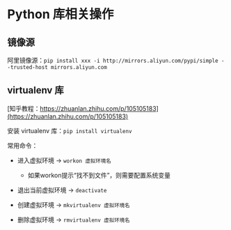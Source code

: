# Python 库相关操作

## 镜像源

阿里镜像源：`pip install xxx -i http://mirrors.aliyun.com/pypi/simple --trusted-host mirrors.aliyun.com`

## virtualenv 库

[知乎教程：https://zhuanlan.zhihu.com/p/105105183](https://zhuanlan.zhihu.com/p/105105183)

安装 virtualenv 库：`pip install virtualenv`

常用命令：

- 进入虚拟环境 -> `workon 虚拟环境名`
    - 如果workon提示“找不到文件”，则需要配置系统变量

- 退出当前虚拟环境 -> `deactivate`

- 创建虚拟环境 -> `mkvirtualenv 虚拟环境名`

- 删除虚拟环境 -> `rmvirtualenv 虚拟环境名`